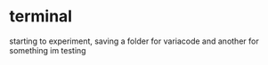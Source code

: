 # terminal
starting to experiment, saving a folder for variacode and another for something im testing
